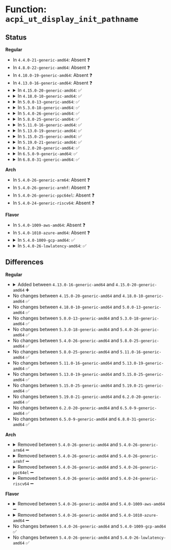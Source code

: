 # Function: <code>acpi_ut_display_init_pathname</code>

## Status
<b>Regular</b>
<ul>
<li>
In <code>4.4.0-21-generic-amd64</code>: Absent ❓
</li>
<li>
In <code>4.8.0-22-generic-amd64</code>: Absent ❓
</li>
<li>
In <code>4.10.0-19-generic-amd64</code>: Absent ❓
</li>
<li>
In <code>4.13.0-16-generic-amd64</code>: Absent ❓
</li>
<li>
<details>
<summary>In <code>4.15.0-20-generic-amd64</code>: ✅</summary>

```c
void acpi_ut_display_init_pathname(u8 type, struct acpi_namespace_node * obj_handle, const char * path)
```

```json
{
  "name": "acpi_ut_display_init_pathname",
  "collision_type": "Unique Global",
  "inline_type": "No",
  "funcs": [
    {
      "addr": 18446744071584631464,
      "name": "acpi_ut_display_init_pathname",
      "external": true,
      "loc": "drivers/acpi/acpica/utmisc.c:366",
      "file": "drivers/acpi/acpica/utmisc.c",
      "inline": "seen, unknown",
      "caller_inline": [],
      "caller_func": [
        "drivers/acpi/acpica/dsargs.c:acpi_ds_get_region_arguments",
        "drivers/acpi/acpica/dsargs.c:acpi_ds_get_bank_field_arguments",
        "drivers/acpi/acpica/dsargs.c:acpi_ds_get_buffer_field_arguments",
        "drivers/acpi/acpica/nsinit.c:acpi_ns_init_one_device",
        "drivers/acpi/acpica/nsinit.c:acpi_ns_init_one_device"
      ]
    }
  ],
  "symbols": [
    {
      "addr": 18446744071584631464,
      "name": "acpi_ut_display_init_pathname",
      "section": ".text",
      "bind": "STB_GLOBAL",
      "size": 210
    }
  ]
}
```
</details>
</li>
<li>
<details>
<summary>In <code>4.18.0-10-generic-amd64</code>: ✅</summary>

```c
void acpi_ut_display_init_pathname(u8 type, struct acpi_namespace_node * obj_handle, const char * path)
```

```json
{
  "name": "acpi_ut_display_init_pathname",
  "collision_type": "Unique Global",
  "inline_type": "No",
  "funcs": [
    {
      "addr": 18446744071584857113,
      "name": "acpi_ut_display_init_pathname",
      "external": true,
      "loc": "drivers/acpi/acpica/utmisc.c:330",
      "file": "drivers/acpi/acpica/utmisc.c",
      "inline": "seen, unknown",
      "caller_inline": [],
      "caller_func": [
        "drivers/acpi/acpica/dsargs.c:acpi_ds_get_region_arguments",
        "drivers/acpi/acpica/dsargs.c:acpi_ds_get_bank_field_arguments",
        "drivers/acpi/acpica/dsargs.c:acpi_ds_get_buffer_field_arguments",
        "drivers/acpi/acpica/nsinit.c:acpi_ns_init_one_device",
        "drivers/acpi/acpica/nsinit.c:acpi_ns_init_one_device"
      ]
    }
  ],
  "symbols": [
    {
      "addr": 18446744071584857113,
      "name": "acpi_ut_display_init_pathname",
      "section": ".text",
      "bind": "STB_GLOBAL",
      "size": 210
    }
  ]
}
```
</details>
</li>
<li>
<details>
<summary>In <code>5.0.0-13-generic-amd64</code>: ✅</summary>

```c
void acpi_ut_display_init_pathname(u8 type, struct acpi_namespace_node * obj_handle, const char * path)
```

```json
{
  "name": "acpi_ut_display_init_pathname",
  "collision_type": "Unique Global",
  "inline_type": "No",
  "funcs": [
    {
      "addr": 18446744071584960607,
      "name": "acpi_ut_display_init_pathname",
      "external": true,
      "loc": "drivers/acpi/acpica/utmisc.c:331",
      "file": "drivers/acpi/acpica/utmisc.c",
      "inline": "seen, unknown",
      "caller_inline": [],
      "caller_func": [
        "drivers/acpi/acpica/dsargs.c:acpi_ds_get_region_arguments",
        "drivers/acpi/acpica/dsargs.c:acpi_ds_get_bank_field_arguments",
        "drivers/acpi/acpica/dsargs.c:acpi_ds_get_buffer_field_arguments",
        "drivers/acpi/acpica/nsinit.c:acpi_ns_init_one_device",
        "drivers/acpi/acpica/nsinit.c:acpi_ns_init_one_device"
      ]
    }
  ],
  "symbols": [
    {
      "addr": 18446744071584960607,
      "name": "acpi_ut_display_init_pathname",
      "section": ".text",
      "bind": "STB_GLOBAL",
      "size": 210
    }
  ]
}
```
</details>
</li>
<li>
<details>
<summary>In <code>5.3.0-18-generic-amd64</code>: ✅</summary>

```c
void acpi_ut_display_init_pathname(u8 type, struct acpi_namespace_node * obj_handle, const char * path)
```

```json
{
  "name": "acpi_ut_display_init_pathname",
  "collision_type": "Unique Global",
  "inline_type": "No",
  "funcs": [
    {
      "addr": 18446744071585163768,
      "name": "acpi_ut_display_init_pathname",
      "external": true,
      "loc": "drivers/acpi/acpica/utmisc.c:331",
      "file": "drivers/acpi/acpica/utmisc.c",
      "inline": "seen, unknown",
      "caller_inline": [],
      "caller_func": [
        "drivers/acpi/acpica/dsargs.c:acpi_ds_get_region_arguments",
        "drivers/acpi/acpica/dsargs.c:acpi_ds_get_bank_field_arguments",
        "drivers/acpi/acpica/dsargs.c:acpi_ds_get_buffer_field_arguments",
        "drivers/acpi/acpica/nsinit.c:acpi_ns_init_one_device",
        "drivers/acpi/acpica/nsinit.c:acpi_ns_init_one_device"
      ]
    }
  ],
  "symbols": [
    {
      "addr": 18446744071585163768,
      "name": "acpi_ut_display_init_pathname",
      "section": ".text",
      "bind": "STB_GLOBAL",
      "size": 210
    }
  ]
}
```
</details>
</li>
<li>
<details>
<summary>In <code>5.4.0-26-generic-amd64</code>: ✅</summary>

```c
void acpi_ut_display_init_pathname(u8 type, struct acpi_namespace_node * obj_handle, const char * path)
```

```json
{
  "name": "acpi_ut_display_init_pathname",
  "collision_type": "Unique Global",
  "inline_type": "No",
  "funcs": [
    {
      "addr": 18446744071585300115,
      "name": "acpi_ut_display_init_pathname",
      "external": true,
      "loc": "drivers/acpi/acpica/utmisc.c:331",
      "file": "drivers/acpi/acpica/utmisc.c",
      "inline": "seen, unknown",
      "caller_inline": [],
      "caller_func": [
        "drivers/acpi/acpica/dsargs.c:acpi_ds_get_region_arguments",
        "drivers/acpi/acpica/dsargs.c:acpi_ds_get_bank_field_arguments",
        "drivers/acpi/acpica/dsargs.c:acpi_ds_get_buffer_field_arguments",
        "drivers/acpi/acpica/nsinit.c:acpi_ns_init_one_device",
        "drivers/acpi/acpica/nsinit.c:acpi_ns_init_one_device"
      ]
    }
  ],
  "symbols": [
    {
      "addr": 18446744071585300115,
      "name": "acpi_ut_display_init_pathname",
      "section": ".text",
      "bind": "STB_GLOBAL",
      "size": 210
    }
  ]
}
```
</details>
</li>
<li>
<details>
<summary>In <code>5.8.0-25-generic-amd64</code>: ✅</summary>

```c
void acpi_ut_display_init_pathname(u8 type, struct acpi_namespace_node * obj_handle, const char * path)
```

```json
{
  "name": "acpi_ut_display_init_pathname",
  "collision_type": "Unique Global",
  "inline_type": "No",
  "funcs": [
    {
      "addr": 18446744071586006573,
      "name": "acpi_ut_display_init_pathname",
      "external": true,
      "loc": "drivers/acpi/acpica/utmisc.c:331",
      "file": "drivers/acpi/acpica/utmisc.c",
      "inline": "seen, unknown",
      "caller_inline": [],
      "caller_func": [
        "drivers/acpi/acpica/dsargs.c:acpi_ds_get_region_arguments",
        "drivers/acpi/acpica/dsargs.c:acpi_ds_get_bank_field_arguments",
        "drivers/acpi/acpica/dsargs.c:acpi_ds_get_buffer_field_arguments",
        "drivers/acpi/acpica/nsinit.c:acpi_ns_init_one_device",
        "drivers/acpi/acpica/nsinit.c:acpi_ns_init_one_device"
      ]
    }
  ],
  "symbols": [
    {
      "addr": 18446744071586006573,
      "name": "acpi_ut_display_init_pathname",
      "section": ".text",
      "bind": "STB_GLOBAL",
      "size": 210
    }
  ]
}
```
</details>
</li>
<li>
<details>
<summary>In <code>5.11.0-16-generic-amd64</code>: ✅</summary>

```c
void acpi_ut_display_init_pathname(u8 type, struct acpi_namespace_node * obj_handle, const char * path)
```

```json
{
  "name": "acpi_ut_display_init_pathname",
  "collision_type": "Unique Global",
  "inline_type": "No",
  "funcs": [
    {
      "addr": 18446744071586129402,
      "name": "acpi_ut_display_init_pathname",
      "external": true,
      "loc": "drivers/acpi/acpica/utmisc.c:331",
      "file": "drivers/acpi/acpica/utmisc.c",
      "inline": "seen, unknown",
      "caller_inline": [],
      "caller_func": [
        "drivers/acpi/acpica/dsargs.c:acpi_ds_get_region_arguments",
        "drivers/acpi/acpica/dsargs.c:acpi_ds_get_bank_field_arguments",
        "drivers/acpi/acpica/dsargs.c:acpi_ds_get_buffer_field_arguments",
        "drivers/acpi/acpica/nsinit.c:acpi_ns_init_one_device",
        "drivers/acpi/acpica/nsinit.c:acpi_ns_init_one_device"
      ]
    }
  ],
  "symbols": [
    {
      "addr": 18446744071586129402,
      "name": "acpi_ut_display_init_pathname",
      "section": ".text",
      "bind": "STB_GLOBAL",
      "size": 210
    }
  ]
}
```
</details>
</li>
<li>
<details>
<summary>In <code>5.13.0-19-generic-amd64</code>: ✅</summary>

```c
void acpi_ut_display_init_pathname(u8 type, struct acpi_namespace_node * obj_handle, const char * path)
```

```json
{
  "name": "acpi_ut_display_init_pathname",
  "collision_type": "Unique Global",
  "inline_type": "No",
  "funcs": [
    {
      "addr": 18446744071586006187,
      "name": "acpi_ut_display_init_pathname",
      "external": true,
      "loc": "drivers/acpi/acpica/utmisc.c:331",
      "file": "drivers/acpi/acpica/utmisc.c",
      "inline": "seen, unknown",
      "caller_inline": [],
      "caller_func": [
        "drivers/acpi/acpica/dsargs.c:acpi_ds_get_region_arguments",
        "drivers/acpi/acpica/dsargs.c:acpi_ds_get_bank_field_arguments",
        "drivers/acpi/acpica/dsargs.c:acpi_ds_get_buffer_field_arguments",
        "drivers/acpi/acpica/nsinit.c:acpi_ns_init_one_device",
        "drivers/acpi/acpica/nsinit.c:acpi_ns_init_one_device"
      ]
    }
  ],
  "symbols": [
    {
      "addr": 18446744071586006187,
      "name": "acpi_ut_display_init_pathname",
      "section": ".text",
      "bind": "STB_GLOBAL",
      "size": 210
    }
  ]
}
```
</details>
</li>
<li>
<details>
<summary>In <code>5.15.0-25-generic-amd64</code>: ✅</summary>

```c
void acpi_ut_display_init_pathname(u8 type, struct acpi_namespace_node * obj_handle, const char * path)
```

```json
{
  "name": "acpi_ut_display_init_pathname",
  "collision_type": "Unique Global",
  "inline_type": "No",
  "funcs": [
    {
      "addr": 18446744071586495874,
      "name": "acpi_ut_display_init_pathname",
      "external": true,
      "loc": "drivers/acpi/acpica/utmisc.c:331",
      "file": "drivers/acpi/acpica/utmisc.c",
      "inline": "seen, unknown",
      "caller_inline": [],
      "caller_func": [
        "drivers/acpi/acpica/dsargs.c:acpi_ds_get_region_arguments",
        "drivers/acpi/acpica/dsargs.c:acpi_ds_get_bank_field_arguments",
        "drivers/acpi/acpica/dsargs.c:acpi_ds_get_buffer_field_arguments",
        "drivers/acpi/acpica/nsinit.c:acpi_ns_init_one_device",
        "drivers/acpi/acpica/nsinit.c:acpi_ns_init_one_device"
      ]
    }
  ],
  "symbols": [
    {
      "addr": 18446744071586495874,
      "name": "acpi_ut_display_init_pathname",
      "section": ".text",
      "bind": "STB_GLOBAL",
      "size": 210
    }
  ]
}
```
</details>
</li>
<li>
<details>
<summary>In <code>5.19.0-21-generic-amd64</code>: ✅</summary>

```c
void acpi_ut_display_init_pathname(u8 type, struct acpi_namespace_node * obj_handle, const char * path)
```

```json
{
  "name": "acpi_ut_display_init_pathname",
  "collision_type": "Unique Global",
  "inline_type": "No",
  "funcs": [
    {
      "addr": 18446744071587750803,
      "name": "acpi_ut_display_init_pathname",
      "external": true,
      "loc": "drivers/acpi/acpica/utmisc.c:331",
      "file": "drivers/acpi/acpica/utmisc.c",
      "inline": "seen, unknown",
      "caller_inline": [],
      "caller_func": [
        "drivers/acpi/acpica/dsargs.c:acpi_ds_get_region_arguments",
        "drivers/acpi/acpica/dsargs.c:acpi_ds_get_bank_field_arguments",
        "drivers/acpi/acpica/dsargs.c:acpi_ds_get_buffer_field_arguments",
        "drivers/acpi/acpica/evregion.c:acpi_ev_execute_reg_method",
        "drivers/acpi/acpica/nsinit.c:acpi_ns_init_one_device",
        "drivers/acpi/acpica/nsinit.c:acpi_ns_init_one_device"
      ]
    }
  ],
  "symbols": [
    {
      "addr": 18446744071587750803,
      "name": "acpi_ut_display_init_pathname",
      "section": ".text",
      "bind": "STB_GLOBAL",
      "size": 241
    }
  ]
}
```
</details>
</li>
<li>
<details>
<summary>In <code>6.2.0-20-generic-amd64</code>: ✅</summary>

```c
void acpi_ut_display_init_pathname(u8 type, struct acpi_namespace_node * obj_handle, const char * path)
```

```json
{
  "name": "acpi_ut_display_init_pathname",
  "collision_type": "Unique Global",
  "inline_type": "No",
  "funcs": [
    {
      "addr": 18446744071589076832,
      "name": "acpi_ut_display_init_pathname",
      "external": true,
      "loc": "drivers/acpi/acpica/utmisc.c:331",
      "file": "drivers/acpi/acpica/utmisc.c",
      "inline": "seen, unknown",
      "caller_inline": [],
      "caller_func": [
        "drivers/acpi/acpica/dsargs.c:acpi_ds_get_region_arguments",
        "drivers/acpi/acpica/dsargs.c:acpi_ds_get_bank_field_arguments",
        "drivers/acpi/acpica/dsargs.c:acpi_ds_get_buffer_field_arguments",
        "drivers/acpi/acpica/evregion.c:acpi_ev_execute_reg_method",
        "drivers/acpi/acpica/nsinit.c:acpi_ns_init_one_device",
        "drivers/acpi/acpica/nsinit.c:acpi_ns_init_one_device"
      ]
    }
  ],
  "symbols": [
    {
      "addr": 18446744071589076832,
      "name": "acpi_ut_display_init_pathname",
      "section": ".text",
      "bind": "STB_GLOBAL",
      "size": 257
    }
  ]
}
```
</details>
</li>
<li>
<details>
<summary>In <code>6.5.0-9-generic-amd64</code>: ✅</summary>

```c
void acpi_ut_display_init_pathname(u8 type, struct acpi_namespace_node * obj_handle, const char * path)
```

```json
{
  "name": "acpi_ut_display_init_pathname",
  "collision_type": "Unique Global",
  "inline_type": "No",
  "funcs": [
    {
      "addr": 18446744071589368496,
      "name": "acpi_ut_display_init_pathname",
      "external": true,
      "loc": "drivers/acpi/acpica/utmisc.c:331",
      "file": "drivers/acpi/acpica/utmisc.c",
      "inline": "seen, unknown",
      "caller_inline": [],
      "caller_func": [
        "drivers/acpi/acpica/dsargs.c:acpi_ds_get_region_arguments",
        "drivers/acpi/acpica/dsargs.c:acpi_ds_get_bank_field_arguments",
        "drivers/acpi/acpica/dsargs.c:acpi_ds_get_buffer_field_arguments",
        "drivers/acpi/acpica/evregion.c:acpi_ev_execute_reg_method",
        "drivers/acpi/acpica/nsinit.c:acpi_ns_init_one_device",
        "drivers/acpi/acpica/nsinit.c:acpi_ns_init_one_device"
      ]
    }
  ],
  "symbols": [
    {
      "addr": 18446744071589368496,
      "name": "acpi_ut_display_init_pathname",
      "section": ".text",
      "bind": "STB_GLOBAL",
      "size": 257
    }
  ]
}
```
</details>
</li>
<li>
<details>
<summary>In <code>6.8.0-31-generic-amd64</code>: ✅</summary>

```c
void acpi_ut_display_init_pathname(u8 type, struct acpi_namespace_node * obj_handle, const char * path)
```

```json
{
  "name": "acpi_ut_display_init_pathname",
  "collision_type": "Unique Global",
  "inline_type": "No",
  "funcs": [
    {
      "addr": 18446744071589675456,
      "name": "acpi_ut_display_init_pathname",
      "external": true,
      "loc": "drivers/acpi/acpica/utmisc.c:331",
      "file": "drivers/acpi/acpica/utmisc.c",
      "inline": "seen, unknown",
      "caller_inline": [],
      "caller_func": [
        "drivers/acpi/acpica/dsargs.c:acpi_ds_get_region_arguments",
        "drivers/acpi/acpica/dsargs.c:acpi_ds_get_bank_field_arguments",
        "drivers/acpi/acpica/dsargs.c:acpi_ds_get_buffer_field_arguments",
        "drivers/acpi/acpica/evregion.c:acpi_ev_execute_reg_method",
        "drivers/acpi/acpica/nsinit.c:acpi_ns_init_one_device",
        "drivers/acpi/acpica/nsinit.c:acpi_ns_init_one_device"
      ]
    }
  ],
  "symbols": [
    {
      "addr": 18446744071589675456,
      "name": "acpi_ut_display_init_pathname",
      "section": ".text",
      "bind": "STB_GLOBAL",
      "size": 257
    }
  ]
}
```
</details>
</li>
</ul>
<b>Arch</b>
<ul>
<li>
In <code>5.4.0-26-generic-arm64</code>: Absent ❓
</li>
<li>
In <code>5.4.0-26-generic-armhf</code>: Absent ❓
</li>
<li>
In <code>5.4.0-26-generic-ppc64el</code>: Absent ❓
</li>
<li>
In <code>5.4.0-24-generic-riscv64</code>: Absent ❓
</li>
</ul>
<b>Flavor</b>
<ul>
<li>
In <code>5.4.0-1009-aws-amd64</code>: Absent ❓
</li>
<li>
In <code>5.4.0-1010-azure-amd64</code>: Absent ❓
</li>
<li>
<details>
<summary>In <code>5.4.0-1009-gcp-amd64</code>: ✅</summary>

```c
void acpi_ut_display_init_pathname(u8 type, struct acpi_namespace_node * obj_handle, const char * path)
```

```json
{
  "name": "acpi_ut_display_init_pathname",
  "collision_type": "Unique Global",
  "inline_type": "No",
  "funcs": [
    {
      "addr": 18446744071585251699,
      "name": "acpi_ut_display_init_pathname",
      "external": true,
      "loc": "drivers/acpi/acpica/utmisc.c:331",
      "file": "drivers/acpi/acpica/utmisc.c",
      "inline": "seen, unknown",
      "caller_inline": [],
      "caller_func": [
        "drivers/acpi/acpica/dsargs.c:acpi_ds_get_region_arguments",
        "drivers/acpi/acpica/dsargs.c:acpi_ds_get_bank_field_arguments",
        "drivers/acpi/acpica/dsargs.c:acpi_ds_get_buffer_field_arguments",
        "drivers/acpi/acpica/nsinit.c:acpi_ns_init_one_device",
        "drivers/acpi/acpica/nsinit.c:acpi_ns_init_one_device"
      ]
    }
  ],
  "symbols": [
    {
      "addr": 18446744071585251699,
      "name": "acpi_ut_display_init_pathname",
      "section": ".text",
      "bind": "STB_GLOBAL",
      "size": 210
    }
  ]
}
```
</details>
</li>
<li>
<details>
<summary>In <code>5.4.0-26-lowlatency-amd64</code>: ✅</summary>

```c
void acpi_ut_display_init_pathname(u8 type, struct acpi_namespace_node * obj_handle, const char * path)
```

```json
{
  "name": "acpi_ut_display_init_pathname",
  "collision_type": "Unique Global",
  "inline_type": "No",
  "funcs": [
    {
      "addr": 18446744071585357859,
      "name": "acpi_ut_display_init_pathname",
      "external": true,
      "loc": "drivers/acpi/acpica/utmisc.c:331",
      "file": "drivers/acpi/acpica/utmisc.c",
      "inline": "seen, unknown",
      "caller_inline": [],
      "caller_func": [
        "drivers/acpi/acpica/dsargs.c:acpi_ds_get_region_arguments",
        "drivers/acpi/acpica/dsargs.c:acpi_ds_get_bank_field_arguments",
        "drivers/acpi/acpica/dsargs.c:acpi_ds_get_buffer_field_arguments",
        "drivers/acpi/acpica/nsinit.c:acpi_ns_init_one_device",
        "drivers/acpi/acpica/nsinit.c:acpi_ns_init_one_device"
      ]
    }
  ],
  "symbols": [
    {
      "addr": 18446744071585357859,
      "name": "acpi_ut_display_init_pathname",
      "section": ".text",
      "bind": "STB_GLOBAL",
      "size": 210
    }
  ]
}
```
</details>
</li>
</ul>

## Differences
<b>Regular</b>
<ul>
<li>
<details>
<summary>Added between <code>4.13.0-16-generic-amd64</code> and <code>4.15.0-20-generic-amd64</code> ➕</summary>

```c
void acpi_ut_display_init_pathname(u8 type, struct acpi_namespace_node * obj_handle, const char * path)
```
</details>
</li>
<li>
No changes between <code>4.15.0-20-generic-amd64</code> and <code>4.18.0-10-generic-amd64</code> ✅
</li>
<li>
No changes between <code>4.18.0-10-generic-amd64</code> and <code>5.0.0-13-generic-amd64</code> ✅
</li>
<li>
No changes between <code>5.0.0-13-generic-amd64</code> and <code>5.3.0-18-generic-amd64</code> ✅
</li>
<li>
No changes between <code>5.3.0-18-generic-amd64</code> and <code>5.4.0-26-generic-amd64</code> ✅
</li>
<li>
No changes between <code>5.4.0-26-generic-amd64</code> and <code>5.8.0-25-generic-amd64</code> ✅
</li>
<li>
No changes between <code>5.8.0-25-generic-amd64</code> and <code>5.11.0-16-generic-amd64</code> ✅
</li>
<li>
No changes between <code>5.11.0-16-generic-amd64</code> and <code>5.13.0-19-generic-amd64</code> ✅
</li>
<li>
No changes between <code>5.13.0-19-generic-amd64</code> and <code>5.15.0-25-generic-amd64</code> ✅
</li>
<li>
No changes between <code>5.15.0-25-generic-amd64</code> and <code>5.19.0-21-generic-amd64</code> ✅
</li>
<li>
No changes between <code>5.19.0-21-generic-amd64</code> and <code>6.2.0-20-generic-amd64</code> ✅
</li>
<li>
No changes between <code>6.2.0-20-generic-amd64</code> and <code>6.5.0-9-generic-amd64</code> ✅
</li>
<li>
No changes between <code>6.5.0-9-generic-amd64</code> and <code>6.8.0-31-generic-amd64</code> ✅
</li>
</ul>
<b>Arch</b>
<ul>
<li>
<details>
<summary>Removed between <code>5.4.0-26-generic-amd64</code> and <code>5.4.0-26-generic-arm64</code> ➖</summary>

```c
void acpi_ut_display_init_pathname(u8 type, struct acpi_namespace_node * obj_handle, const char * path)
```
</details>
</li>
<li>
<details>
<summary>Removed between <code>5.4.0-26-generic-amd64</code> and <code>5.4.0-26-generic-armhf</code> ➖</summary>

```c
void acpi_ut_display_init_pathname(u8 type, struct acpi_namespace_node * obj_handle, const char * path)
```
</details>
</li>
<li>
<details>
<summary>Removed between <code>5.4.0-26-generic-amd64</code> and <code>5.4.0-26-generic-ppc64el</code> ➖</summary>

```c
void acpi_ut_display_init_pathname(u8 type, struct acpi_namespace_node * obj_handle, const char * path)
```
</details>
</li>
<li>
<details>
<summary>Removed between <code>5.4.0-26-generic-amd64</code> and <code>5.4.0-24-generic-riscv64</code> ➖</summary>

```c
void acpi_ut_display_init_pathname(u8 type, struct acpi_namespace_node * obj_handle, const char * path)
```
</details>
</li>
</ul>
<b>Flavor</b>
<ul>
<li>
<details>
<summary>Removed between <code>5.4.0-26-generic-amd64</code> and <code>5.4.0-1009-aws-amd64</code> ➖</summary>

```c
void acpi_ut_display_init_pathname(u8 type, struct acpi_namespace_node * obj_handle, const char * path)
```
</details>
</li>
<li>
<details>
<summary>Removed between <code>5.4.0-26-generic-amd64</code> and <code>5.4.0-1010-azure-amd64</code> ➖</summary>

```c
void acpi_ut_display_init_pathname(u8 type, struct acpi_namespace_node * obj_handle, const char * path)
```
</details>
</li>
<li>
No changes between <code>5.4.0-26-generic-amd64</code> and <code>5.4.0-1009-gcp-amd64</code> ✅
</li>
<li>
No changes between <code>5.4.0-26-generic-amd64</code> and <code>5.4.0-26-lowlatency-amd64</code> ✅
</li>
</ul>
